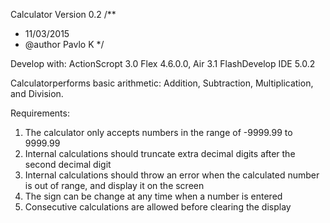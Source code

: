 Calculator
Version 0.2
/**
 * 11/03/2015
 * @author Pavlo K
 */
	 
Develop with:
  ActionScropt 3.0
  Flex 4.6.0.0, Air 3.1
  FlashDevelop IDE 5.0.2  
  
Calculatorperforms basic arithmetic: Addition, Subtraction, Multiplication, and Division.

Requirements:
1. The calculator only accepts numbers in the range of -9999.99 to 9999.99
2. Internal calculations should truncate extra decimal digits after the second decimal digit
3. Internal calculations should throw an error when the calculated number is out of range, and display it on the screen
4. The sign can be change at any time when a number is entered
5. Consecutive calculations are allowed before clearing the display